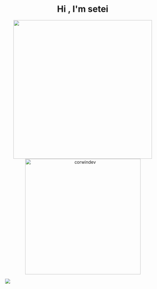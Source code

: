 
<h1 align="center">Hi , I'm setei</h1>
<p align="center">
<a href="https://github.com/setei-UWU">
  <img src="https://github-readme-stats.vercel.app/api?username=setei-UWU&include_all_commits=true&count_private=true&show_icons=true&line_height=20&title_color=7A7ADB&icon_color=2234AE&text_color=D3D3D3&bg_color=0,000000,130F40" width="450"/>
  <img src="https://github-readme-stats.vercel.app/api/top-langs?username=setei-UWU&show_icons=true&locale=en&layout=compact&line_height=20&title_color=7A7ADB&icon_color=2234AE&text_color=D3D3D3&bg_color=0,000000,130F40" width="375"  alt="corwindev"/>

![](https://komarev.com/ghpvc/?username=setei-UWU&label=PROFILE+VIEWS)
</a>
</div>
